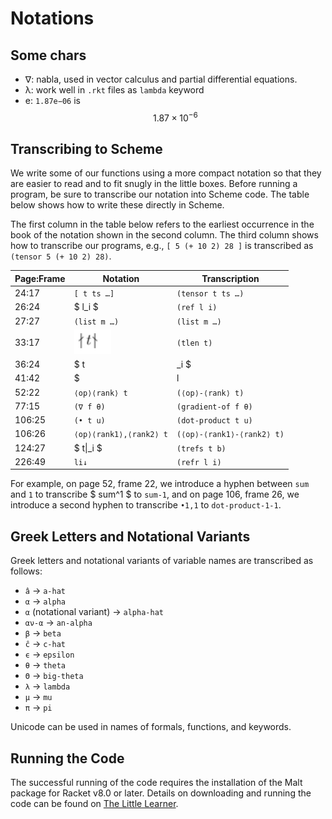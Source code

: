 # Notations

## Some chars

- ∇: nabla, used in vector calculus and partial differential equations.
- λ: work well in `.rkt` files as `lambda` keyword
- e: `1.87e−06` is $$ 1.87 \times 10 ^ {−6} $$

## Transcribing to Scheme

We write some of our functions using a more compact notation so that they are easier to read and to fit snugly in the little boxes. Before running a program, be sure to transcribe our notation into Scheme code. The table below shows how to write these directly in Scheme.

The first column in the table below refers to the earliest occurrence in the book of the notation shown in the second column. The third column shows how to transcribe our programs, e.g., `[ 5 (+ 10 2) 28 ]` is transcribed as `(tensor 5 (+ 10 2) 28)`.

| Page:Frame | Notation                         | Transcription              |
|------------|----------------------------------|----------------------------|
| 24:17      | `[ t ts …]`                      | `(tensor t ts …)`          |
| 26:24      | $ l_i $                          | `(ref l i)`                |
| 27:27      | `(list m …)`                     | `(list m …)`               |
| 33:17      | ![tlent.png](assets/tlent.png) | `(tlen t)`                 |
| 36:24      | $ t                              |_i $                 | `(tref t i)`               |
| 41:42      | $                                |l|$            | `(len l)`                  |
| 52:22      | `⟨op⟩⟨rank⟩ t`                   | `(⟨op⟩-⟨rank⟩ t)`          |
| 77:15      | `(∇ f θ)`                        | `(gradient-of f θ)`        |
| 106:25     | `(• t u)`                        | `(dot-product t u)`        |
| 106:26     | `⟨op⟩⟨rank1⟩,⟨rank2⟩ t`          | `(⟨op⟩-⟨rank1⟩-⟨rank2⟩ t)` |
| 124:27     | $ t\|_i $                        | `(trefs t b)`              |
| 226:49     | `li↓`                            | `(refr l i)`               |

For example, on page 52, frame 22, we introduce a hyphen between `sum` and `1` to transcribe $ sum^1 $ to `sum-1`, and on page 106, frame 26, we introduce a second hyphen to transcribe `•1,1` to `dot-product-1-1`.

## Greek Letters and Notational Variants

Greek letters and notational variants of variable names are transcribed as follows:

- `â` → `a-hat`
- `α` → `alpha`
- `α` (notational variant) → `alpha-hat`
- `αν-α` → `an-alpha`
- `β` → `beta`
- `ĉ` → `c-hat`
- `ϵ` → `epsilon`
- `θ` → `theta`
- `Θ` → `big-theta`
- `λ` → `lambda`
- `μ` → `mu`
- `π` → `pi`

Unicode can be used in names of formals, functions, and keywords.

## Running the Code

The successful running of the code requires the installation of the Malt package for Racket v8.0 or later. Details on downloading and running the code can be found on [The Little Learner](http://www.thelittlelearner.com).